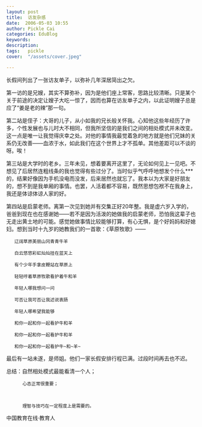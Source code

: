 ```yaml
---
layout: post  
title:  访友杂感  
date:  2006-05-03 10:55  
author: Pickle Cai  
categories: EduBlog  
keywords: 
description:   
tags:	pickle   
cover:  "/assets/cover.jpeg"  

---  
```

    
长假间列出了一张访友单子，以弥补几年深居简出之欠。



第一访的是兄嫂，其实不算弥补，因为是他们座上常客，思路比较清晰。只是某个关于前途的决定让嫂子大吃一惊了，因而也算在访友单子之内，以此证明嫂子总是应了“姜是老的辣”那一句。



第二站是侄子：大哥的儿子，从小如我的兄长般关怀我。心知他这些年经历了许多，个性发展也与儿时大不相同，但我所坚信的是我们之间的相处模式并未改变。这一点是唯一让我觉得庆幸之处。对他的事情我最觉着急的地方就是他们兄妹的关系仍无改善——血浓于水，如此我们在这个世界上才不孤单。其他差距可以不谈的呀。唉！



第三站是大学时的老乡。三年未见，想着要离开这里了，无论如何见上一见吧。不想见了后居然连粗线条的我也觉得有些过分了。当时似乎气呼呼地想发个什么***的，结果好像因为手机没电而没发，后来居然也就忘了。我本以为大家是好朋友的，想不到是我单厢的事情。也罢，人活着都不容易，既然思想包袱不在我身上，我还是体谅体谅人家的好。



第四站是启蒙老师。离第一次见到她并有交集正好20年整。我是虚六岁入学的，爸爸到现在也在感谢她——若不是因为活泼的她做我的启蒙老师，恐怕我这辈子也无走出黄土地的可能。感觉她做事情比较能够打算，有心无惧，是个好妈妈和好媳妇。想到当时十九岁的她教我们的一首歌：《草原牧歌》——



       辽阔草原美丽山冈青青牛羊

       白云悠悠彩虹灿灿挂在蓝天上

       有个少年手拿皮鞭站在草原上

       轻轻哼着草原牧歌看护着牛和羊

       年轻人哪我想问一问

       可否让我可否让我述说衷肠

       年轻人哪希望我能够

       和你一起和你一起看护牛和羊

       和你一起和你一起看护牛和羊

       和你一起和你一起看护牛~和~羊~





最后有一站未遂，是师姐。他们一家长假安排行程已满。过段时间再去也不迟。



总结：自然相处模式最能看清一个人；



          心态正常很重要；



          理智与技巧在一定程度上是需要的。



		    
 中国教育在线·教育人

